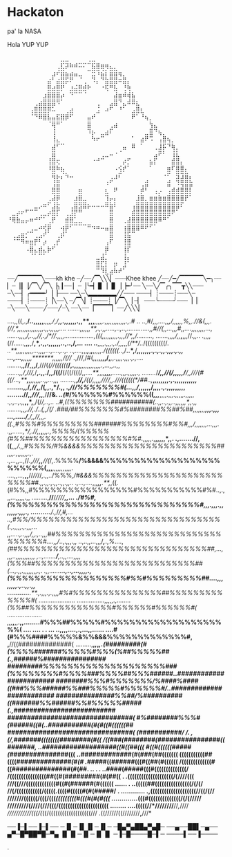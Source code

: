 # Hackaton
pa' la NASA

Hola YUP YUP

⠀⠀⠀⠀⠀⠀⠀⠀⠀⠀⠀⠀⣀⣀⠀⠀⠀⠀⢀⣀⠀⠀⠀⠀⠀⠀⠀⠀⠀⠀⠀⠀⠀⠀⠀⠀⠀⠀⠀⠀⠀⠀
⠀⠀⠀⠀⠀⠀⠀⠀⠀⠀⠀⢀⣏⡽⠷⠾⠭⠍⠉⣯⣿⣶⢶⣄⡀⠀⠀⠀⠀⠀⠀⠀⠀⠀⠀⠀⠀⠀⠀⠀⠀⠀
⠀⠀⠀⠀⠀⠀⠀⠀⠀⠀⣰⠞⣿⣦⣴⣤⣀⠀⠉⣛⠹⣮⡇⣿⣿⢶⡀⠀⠀⠀⠀⠀⠀⠀⠀⠀⠀⠀⠀⠀⠀⠀
⠀⠀⠀⠀⠀⠀⠀⠀⠀⣴⠃⣴⣿⡯⠟⠀⠈⢀⠀⠹⡄⠙⣷⣿⣿⠶⣿⡄⠀⠀⠀⠀⠀⠀⠀⠀⠀⠀⠀⠀⠀⠀
⠀⠀⠀⠀⠀⠀⠀⠀⠀⣿⣴⣿⡟⠀⣰⣬⣿⣾⠗⠀⠀⠐⢯⠛⣧⠀⢘⢷⠀⠀⠀⠀⠀⠀⠀⠀⠀⠀⠀⠀⠀⠀
⠀⠀⠀⠀⠀⠀⠀⠀⣰⣿⣿⣿⡴⠀⠙⠉⠉⠈⠀⠀⠀⠀⠀⠀⣼⣶⠾⢾⣧⠀⠀⠀⠀⠀⠀⠀⠀⠀⠀⠀⠀⠀
⠀⠀⠀⠀⠀⠀⢀⣴⣿⣿⣿⠻⠁⠀⠀⠀⠀⠀⠀⠀⢀⠀⠀⣠⣿⠙⣄⠾⠿⣆⠀⠀⠀⠀⠀⠀⠀⠀⠀⠀⠀⠀
⠀⠀⠀⠀⠀⢠⣿⣿⣿⡿⠥⠀⠀⢀⣴⠀⠀⠀⠀⠀⣨⠀⠴⠋⠀⠘⠁⠀⣠⣿⣆⠀⠀⠀⠀⠀⠀⠀⠀⠀⠀⠀
⠀⠀⠀⠀⠀⠈⠙⠿⣿⣧⣤⣯⣿⡿⠋⠀⠀⠀⣤⠞⠀⠀⠀⠀⠀⠀⠀⠀⠟⠁⠘⢦⡀⠀⠀⠀⠀⠀⠀⠀⠀⠀
⠀⠀⠀⠀⠀⠀⠀⠀⠀⠈⢿⠛⠁⠀⠀⠀⠀⠀⣿⠀⠀⠀⠀⢀⣴⠀⠀⠀⠀⠀⠀⠀⢳⣄⠀⠀⠀⠀⠀⠀⠀⠀
⠀⠀⠀⠀⠀⠀⠀⠀⠀⠀⢸⠀⠀⠀⠀⠀⠀⠀⠹⡦⠀⣀⣴⠏⠀⠀⠀⠀⠀⠀⠀⣀⣿⠙⢦⡀⠀⠀⠀⠀⠀⠀
⠀⠀⠀⠀⠀⠀⠀⠀⠀⠀⢸⣄⠀⠀⠀⠀⠀⠀⠀⠳⠖⠉⠀⠀⠀⠀⠀⠀⠁⠀⣴⠟⠩⠀⢠⣿⢦⡀⠀⠀⠀⠀
⠀⠀⠀⠀⠀⠀⠀⠀⠀⠀⣼⠋⠉⠀⠀⠀⠀⠀⠀⠀⠀⠀⠀⠀⠀⠀⣤⠀⠿⠀⠁⠀⠀⢀⣸⡯⠙⢷⡀⠀⠀⠀
⠀⠀⠀⠀⠀⠀⠀⠀⠀⠀⣿⠀⠀⠀⠀⠀⠀⠀⠀⠀⠀⢀⣀⠤⠐⠈⠀⠀⠀⠀⠀⠀⠀⣠⠟⠃⠀⢸⣇⠀⠀⠀
⠀⠀⠀⠀⠀⠀⠀⠀⠀⢸⣿⢖⠀⠀⠀⠀⠀⠀⠀⠐⠚⠉⠀⠀⠀⠀⡴⡋⠀⠀⠀⠀⣦⡏⠀⠀⠀⣾⣿⡄⠀⠀
⠀⠀⠀⠀⠀⠀⠀⠀⠀⠸⣿⠷⣦⠀⠀⠀⠀⠀⠀⠀⠀⠀⠀⠀⠠⢪⡞⠁⠀⠀⠀⠀⠁⠀⠀⠀⣶⠏⣿⣿⡄⠀
⠀⠀⠀⠀⠀⠀⠀⠀⠀⠀⢿⡦⡌⠳⠤⠀⠀⠀⠀⠀⠀⠀⠀⢀⣰⠏⠀⠀⠀⠀⠀⠀⠀⠀⠀⠐⠋⠀⣻⣹⣿⡄
⠀⠀⠀⠀⠀⠀⠀⠀⠀⠀⢸⣿⠀⠀⠀⠀⠀⠀⠀⠀⠀⠀⠰⠋⠀⠀⠀⠀⠀⠀⢀⣾⠀⠀⠀⠀⣾⠀⠹⢿⣿⣷
⠀⠀⠀⠀⠀⠀⠀⠀⠀⠀⣿⣿⠀⠀⠀⠀⣶⠀⠀⠀⠀⠀⣆⠀⠟⠀⠀⠀⠀⠀⡾⠃⠀⢠⡠⠀⢠⣾⣾⣿⣿⡇
⠀⠀⠀⠀⠀⠀⠀⠀⠀⢀⣼⡿⠀⠀⠀⣰⣿⣀⠀⠀⠀⠀⢹⡤⡄⠀⠀⠀⠀⣸⣿⡀⣶⣶⣷⣶⣿⣿⣿⣿⡟⠁
⠀⠀⠀⠀⠀⠀⣀⡠⠶⠋⣸⣗⠀⠀⢀⣿⣻⣿⡦⠤⠤⠤⠿⣷⠇⠀⠀⠀⢠⣿⣿⣿⣿⣿⣿⣿⣿⣿⣿⠏⠀⠀
⠀⣀⡴⠖⠋⠉⠉⢀⣀⡴⣿⡏⠀⢀⣸⡟⠛⠀⠀⠀⠀⠀⠀⣿⠀⠀⠀⠀⣾⣿⣿⣿⣿⣿⣿⣿⣿⠟⠁⠀⠀⠀
⠘⢿⣷⣤⡤⠶⠚⠋⠁⢀⡟⠀⠀⣾⣿⣁⣀⠀⠀⠀⠀⠀⠀⣿⠀⠀⢀⣼⣿⣿⣿⣿⣿⣿⠿⠛⠁⠀⠀⠀⠀⠀
⠀⠀⠀⠀⠀⢀⣀⠴⢞⡿⠀⠀⢴⡿⠋⠉⠉⠉⠛⠲⠶⠤⣤⣿⠀⠀⢰⣿⣿⣿⠿⠟⠋⠁⠀⠀⠀⠀⠀⠀⠀⠀
⠀⢀⣠⣶⡊⠉⢀⣠⠞⠁⠀⢀⡾⠁⠀⠀⠀⠀⠀⠀⠀⠀⠀⣿⠀⠀⢸⣯⠉⠀⠀⠀⠀⠀⠀⠀⠀⠀⠀⠀⠀⠀
⠀⠈⠉⠻⠶⣶⡟⠃⡴⠀⢀⡞⠀⠀⠀⠀⠀⠀⠀⠀⠀⠀⢠⠏⠀⠀⢸⣿⠀⠀⠀⠀⠀⠀⠀⠀⠀⠀⠀⠀⠀⠀
⠀⠀⠀⠀⠠⣿⣄⣾⣄⡷⠋⠀⠀⠀⠀⠀⠀⠀⠀⠀⠀⠀⡿⠀⠀⠀⢸⡏⠀⠀⠀⠀⠀⠀⠀⠀⠀⠀⠀⠀⠀⠀
⠀⠀⠀⠀⠀⠈⠁⠉⠁⠀⠀⠀⠀⠀⠀⠀⠀⠀⠀⠀⣀⣼⡁⠀⠀⠀⢸⡄⠀⠀⠀⠀⠀⠀⠀⠀⠀⠀⠀⠀⠀⠀
⠀⠀⠀⠀⠀⠀⠀⠀⠀⠀⠀⠀⠀⠀⠀⠀⠀⠀⠀⠀⣿⣏⡇⠀⡶⠀⣸⠁⠀⠀⠀⠀⠀⠀⠀⠀⠀⠀⠀⠀⠀⠀
⠀⠀⠀⠀⠀⠀⠀⠀⠀⠀⠀⠀⠀⠀⠀⠀⠀⠀⠀⠀⠉⠹⣇⣴⠷⠞⠁⠀⠀⠀⠀⠀⠀⠀⠀⠀⠀⠀⠀⠀⠀⠀
┈┈╱▔▔▔▔▔╲┈┈┈kh khe
┈╱┈┈╱▔╲╲╲▏┈┈┈Khee khee
╱┈┈╱━╱▔▔▔▔▔╲━╮┈┈
▏┈▕┃▕╱▔╲╱▔╲▕╮┃┈┈
▏┈▕╰━▏▊▕▕▋▕▕━╯┈┈
╲┈┈╲╱▔╭╮▔▔┳╲╲┈┈┈
┈╲┈┈▏╭━━━━╯▕▕┈┈┈
┈┈╲┈╲▂▂▂▂▂▂╱╱┈┈┈
┈┈┈┈▏┊┈┈┈┈┊┈┈┈╲┈
┈┈┈┈▏┊┈┈┈┈┊▕╲┈┈╲
┈╱▔╲▏┊┈┈┈┈┊▕╱▔╲▕
┈▏ ┈┈┈╰┈┈┈┈╯┈┈┈▕▕
┈╲┈┈┈╲┈┈┈┈╱┈┈┈╱┈╲
┈┈╲┈┈▕▔▔▔▔▏┈┈╱╲╲╲▏

....,,((,.,**/..,,,,,******,*,*,,,*/*,*/****,,.,,*,,,,.,,**,,,****,*,,,,.,,,,,,,,,,,,.,.*#
..  ..,#/*,,,....,,**,******/,,,,,,%,*,.*//**&(,,*,.(//*,*,,,,,,,**,,*,,,,,,.,,.,,,,*,....
.......,,,,,**,****,.,.*,,.....,..,..,.............,*,#//**(,***,...,,,#,,....,,,,,,,,...,
.......,,,,*/**,..,,//,.*,*/*//.,,,,.................,(((**,,,,,*,,,,.,,,*//*,,/.........,
.......**,,**,,*/*,,***,**,,,//.*,,.. .,,,,*(//*......,**,,***,/**,*,.,,.,,,,,,..,..,/,...
.... ..**,,,*,.,,,.,./,,,*,,*(/**/..*/(((((((((/*.  ..**,,*,*,*,,*,,,,...,,,,...,....,..,.
..,....,*,,***,***,******,***,,,,,*.*/((((((*..,/**..*,**/*****,,,,,,*,.*,.*,*.,,.,,,.,.,,
...,...**,**,,,,,*******,,,**,**,**,*/***(//* .,///,/#(,,,**,,,,/,***,*,.,,,*,.,,,.,.,....
.......*.,**,****/****/**,**,,/***,*///(*(//((((((***/,.,,,***,,**,,,**,,,,,,,.,...*,,..,,
.......*,,/*,*/*//***,*/**,.,,./*,,*/((/**(/((/(((/,,..*..**,*,,*,**,,,**,.....,,,.,,,,,.,
........*/*********/,,*//(/*,,**,,,/**/,,*//*/(#((/*..*.****,*****,***,,,,,,,..,*,*...*,,,
........,,***//,**/***((/,,,,*,////,,.**///((((((*/##**..,*****,****,,,,,*,,.,.,,,,,,,,,,,
........,,***/*,//*,*,*/(*,*,.,*/**.,, .,*/*/*/%%%%%%%#(...,,/*,,,,,,/,*,,,*.*,.,,,,*,,,,,
........//,,******/*//*,,**,/**//&.  *..(#*/%%%%%%#%%%%%%((*,,,***,,,,.,*,,.,,*,,*,.,,,,,*
.,.,..,.,,**,,*,**,/(/***/,*.*.,..   ..#,**((%%%%%%%###########(*..,,..,.,,..,*,,,,,*,,.,,
........**,,,.//,**./**..(,**,/(/   .###*/##%%%%%%%#%########%%##%##*,,,**,,,,****,,,.,,*,
...,...../***,*/*,**,*//,,*,.((*.,*#%%%*#*%%%%%%%%%#######%%%%%%%%#%%#,,,/,,*,,,,*,...,,,.
.,,......,*/**,*.//*,,***,***,,,.,%%%%/(%%%%%(#%%##%%%%%%%%%%%%%%%%#%#.,,,,*,.,**,,,,,*,,.
.,.......//,**(**(******,,,/.,,*#%%%%*/#%&&&&%%%%%%%%%%%%%%%%%%%%%%%##,,,,*.,*,*,*,*,,,.,.
.,...,,..,*//*.,///**,,**//(*/,.%%%%**/%&&&&%%%%%%%%%%%%%%%%%%%%%%%%%(,,,***,,,,,,,*,,,*,.
....,,...,***,,**//*//*//,.,,../%%%*,/#&&&%%%%%%%%%%%%%%%%%%%%%%%%%%##.,,.,,.,.,,..,,.,,..
.,...,....*,,*,**,,**.**,*,((. (#%%,,#%%%%%%%%%%%%%%%%%#%%%%%%%%%%%#%#..,.,,*,...,,*,,,.,,
.........,**//**/*////**,,... ./#%#,(%%%%%%%%%%%%%%%%%%%%%%%%%%%%%%%#,,,.,,,.,,,,,,,.,,,.,
..........**/.,*/*/,***#,... ..,#%%/%%%%%%%%%%%%%%%%%%%%%%%%%%%%%%%%(.,.,*,,**,.,*.*,,,...
,,.....,..******,,*,/*,,*.,..,,,##%%%%%%%%%%%%%%%%%%%%%%%%%%%%%%%%%%#....,,*/*..,.*,,*,.,,
..,..,,...,,,/***,***.,*%*....,*(##%%%%%%%%%%%%%%%%%%%%%%%%%%%%%%%%##,...,,,,..,,,,,,,,,,,
,..,.......**/**,***..,,....,,*,,(%%%##%%%%%%%%%%%%%%%%%%%%%%%%%%%##(...,.,*,.,,*,,,,,,.,.
.,,........*******.,..,...,,,,., (%%%%%%%%%%%%%%%%%%%#%%#%%%%%%%%%##....,,,,,,,,.,..,,*.,,
...........****.**.,.,,,.,.*,*,,,#%#%%%%%%%%%%%%%%%##%%%%%%%%%%%%%#( .....................
................,,,,,.,........ (%%##%%%%%%%%%%%%%%#%%%%%%#%%%%%%#(   ....................
,,,*******,******,,.**,,........#%%%##%%%%%#%%%%%%%%%%%%%%%%%%%%%(      .... ....  . . ...
..,,,,....,.,...,,......  ....#(#%%%####%%%%%&%%&&&%%%%%%%%%%%%%#,  ,**//((##############(
.........,**,*,*,*,.(#########(#(%%%%#######%%%%%#%%%(%##%%%%%##(.,######%################
#########%%%%%%%%%%%%%%%%%%%%###(%%%%%%%%#%%%%###%%%%##%%%######..########################
########%%%#%%%%%%%/%####%####((###%%%######%%###%%%%%#%%%%%%#/..#########################
###############%%##/%##########((#######%%######%%#%%%%%#####(.,##########################
################################( #%########%%%#   (######((#(..###########(#(#((#((((((##
################################( (###########/     */*.   ,(/,#######((((((((########(#((
/((###(########(################((  #######,               ..###################((#((##(((
#((#((((((#####(####*###########(((                        ..#############(#(###(##(((((((
(((((((((((##((((###*###########(#(#                       .*#####((######(((#((##(#((((((
/(((((((((((((#((###############(#(##.         .. . .      ..####(#####(((#((((((((((((((/
/((((((((((((((((##((#(#########(#(##((              .      .((((((((((((((((((((/(////(((
///((///(((((((((((((#((#(######(#((((((     ......   .     ..(((((##((((((((((((((((/(/(/
//(/(((((((((((/(((((.((((#(((((#(#(#####/ . ............   .,((((((((((((((((((((//((/(//
///////((((((/(((/(((*(((((((((#(((#(#(#(((      .............*(((#((((((((((((((/(/(/////
/////////(////(///(((/((((((((((((((((((((((    ........   ....(((((//*////////**//*,*////
*///////////(((/(*((/(((((((((((((((((((///                   .((//////((////////**,**///*

──▐─▌──▐─▌──
─▐▌─▐▌▐▌─▐▌─
─█▄▀▄██▄▀▄█─
──▄──██▌─▄──
▄▀─█▀██▀█─▀▄
▐▌▐▌─▐▌─▐▌▐▌
─▐─█────█─▌─
────▌──▐────


.